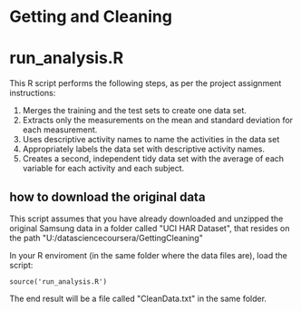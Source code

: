 Getting and Cleaning
====================

# run_analysis.R

This R script performs the following steps, as per the project assignment instructions:

1. Merges the training and the test sets to create one data set.
2. Extracts only the measurements on the mean and standard deviation for each measurement. 
3. Uses descriptive activity names to name the activities in the data set
4. Appropriately labels the data set with descriptive activity names. 
5. Creates a second, independent tidy data set with the average of each variable for each activity and each subject. 

## how to download the original data

This script assumes that you have already downloaded and unzipped the original Samsung data in a folder called "UCI HAR Dataset", that resides on the path "U:/datasciencecoursera/GettingCleaning"

In your R enviroment (in the same folder where the data files are), load the script:

```
source('run_analysis.R')
```

The end result will be a file called "CleanData.txt" in the same folder.
